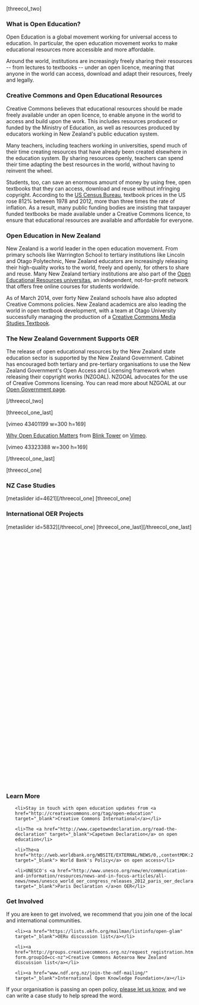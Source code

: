 <html><body><p>[threecol_two]

</p><h3>What is Open Education?</h3>

Open Education is a global movement working for universal access to education. In particular, the open education movement works to make educational resources more accessible and more affordable.



Around the world, institutions are increasingly freely sharing their resources -- from lectures to textbooks -- under an open licence, meaning that anyone in the world can access, download and adapt their resources, freely and legally.

<h3>Creative Commons and Open Educational Resources</h3>

Creative Commons believes that educational resources should be made freely available under an open licence, to enable anyone in the world to access and build upon the work. This includes resources produced or funded by the Ministry of Education, as well as resources produced by educators working in New Zealand's public education system.



Many teachers, including teachers working in universities, spend much of their time creating resources that have already been created elsewhere in the education system. By sharing resources openly, teachers can spend their time adapting the best resources in the world, without having to reinvent the wheel.



Students, too, can save an enormous amount of money by using free, open textbooks that they can access, download and reuse without infringing copyright. According to the <a href="http://www.aei-ideas.org/2012/12/the-college-textbook-bubble-and-how-the-open-educational-resources-movement-is-going-up-against-the-textbook-cartel/">US Census Bureau</a>, textbook prices in the US rose 812% between 1978 and 2012, more than three times the rate of inflation. As a result, many public funding bodies are insisting that taxpayer funded textbooks be made available under a Creative Commons licence, to ensure that educational resources are available and affordable for everyone.

<h3>Open Education in New Zealand</h3>

New Zealand is a world leader in the open education movement. From primary schools like Warrington School to tertiary institutions like Lincoln and Otago Polytechnic, New Zealand educators are increasingly releasing their high-quality works to the world, freely and openly, for others to share and reuse. Many New Zealand tertiary institutions are also part of the <a href="http://oeru.org/" target="_blank">Open Educational Resources universitas</a>, an independent, not-for-profit network that offers free online courses for students worldwide.



As of March 2014, over forty New Zealand schools have also adopted Creative Commons policies. New Zealand academics are also leading the world in open textbook development, with a team at Otago University successfully managing the production of a <a href="http://creativecommons.org.nz/2014/02/announcing-the-creative-commons-media-studies-textbook/" target="_blank">Creative Commons Media Studies Textbook</a>.

<h3>The New Zealand Government Supports OER</h3>

The release of open educational resources by the New Zealand state education sector is supported by the New Zealand Government. Cabinet has encouraged both tertiary and pre-tertiary organisations to use the New Zealand Government's Open Access and Licensing framework when releasing their copyright works (NZGOAL). NZGOAL advocates for the use of Creative Commons licensing. You can read more about NZGOAL at our <a title="Open Government" href="http://creativecommons.org.nz/government/" target="_blank">Open Government page</a>.



[/threecol_two]

[threecol_one_last]



[vimeo 43401199 w=300 h=169]



<a href="http://vimeo.com/43401199">Why Open Education Matters</a> from <a href="http://vimeo.com/blinktower">Blink Tower</a> on <a href="https://vimeo.com">Vimeo</a>.



[vimeo 43323388 w=300 h=169]



[/threecol_one_last]

[threecol_one]

<h3>NZ Case Studies</h3>

[metaslider id=4621][/threecol_one] [threecol_one]

<h3>International OER Projects</h3>

[metaslider id=5832][/threecol_one] [threecol_one_last][/threecol_one_last]



 



 



 



 



 



 



 



 



 



 



 



 



 



 



 



 



 



 



 



 



 



 

<h3>Learn More</h3>

<ol>

	<li>Stay in touch with open education updates from <a href="http://creativecommons.org/tag/open-education" target="_blank">Creative Commons International</a></li>

	<li>The <a href="http://www.capetowndeclaration.org/read-the-declaration" target="_blank">Capetown Declaration</a> on open education</li>

	<li>The<a href="http://web.worldbank.org/WBSITE/EXTERNAL/NEWS/0,,contentMDK:23164491~pagePK:64257043~piPK:437376~theSitePK:4607,00.html" target="_blank"> World Bank's Policy</a> on open access</li>

	<li>UNESCO's <a href="http://www.unesco.org/new/en/communication-and-information/resources/news-and-in-focus-articles/all-news/news/unesco_world_oer_congress_releases_2012_paris_oer_declaration/" target="_blank">Paris Declaration </a>on OER</li>

</ol>

<h3>Get Involved</h3>

If you are keen to get involved, we recommend that you join one of the local and international communities.

<ul>

	<li><a href="https://lists.okfn.org/mailman/listinfo/open-glam" target="_blank">OERu discussion list</a></li>

	<li><a href="http://groups.creativecommons.org.nz/request_registration.html?form.groupId=cc-nz">Creative Commons Aotearoa New Zealand discussion list</a></li>

	<li><a href="www.ndf.org.nz/join-the-ndf-mailing/" target="_blank">International Open Knowledge Foundation</a></li>

</ul>

If your organisation is passing an open policy, <a href="http://creativecommons.org.nz/contact/">please let us know</a>, and we can write a case study to help spread the word.</body></html>